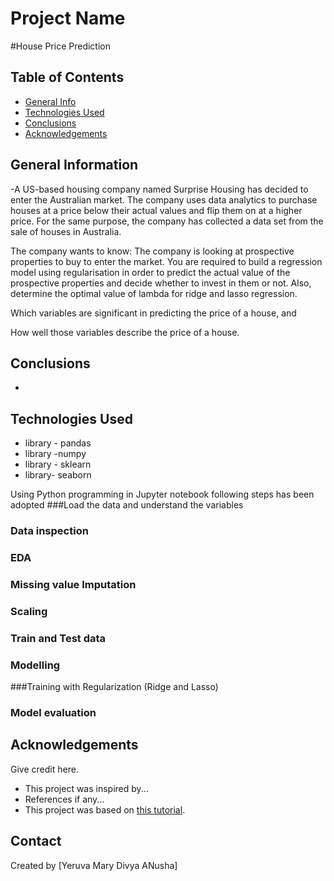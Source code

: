 # Project Name
#House Price Prediction

## Table of Contents
* [General Info](#general-information)
* [Technologies Used](#technologies-used)
* [Conclusions](#conclusions)
* [Acknowledgements](#acknowledgements)



## General Information
-A US-based housing company named Surprise Housing has decided to enter the Australian market.
 The company uses data analytics to purchase houses at a price below their actual values and flip them on at a higher price.
 For the same purpose, the company has collected a data set from the sale of houses in Australia. 


The company wants to know:
 The company is looking at prospective properties to buy to enter the market.
 You are required to build a regression model using regularisation in order to predict the actual value of the
 prospective properties and decide whether to invest in them or not.
 Also, determine the optimal value of lambda for ridge and lasso regression.

 


Which variables are significant in predicting the price of a house, and


How well those variables describe the price of a house.

 

## Conclusions
- 


## Technologies Used
- library - pandas
- library -numpy
- library - sklearn
- library- seaborn

Using Python programming in Jupyter notebook  following steps has been adopted
###Load the data and understand the variables
### Data inspection
### EDA
### Missing value Imputation
### Scaling 
### Train and Test data
### Modelling
###Training with Regularization (Ridge and Lasso)
### Model evaluation


## Acknowledgements
Give credit here.
- This project was inspired by...
- References if any...
- This project was based on [this tutorial](https://www.example.com).


## Contact
 Created by [Yeruva Mary Divya ANusha]


